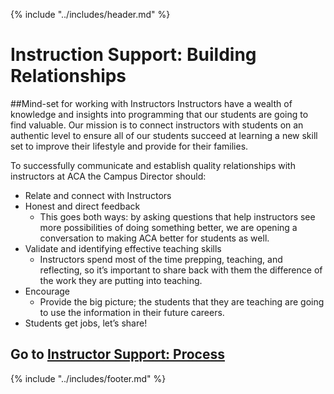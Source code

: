 {% include "../includes/header.md" %}

# Instruction Support: Building Relationships

##Mind-set for working with Instructors
Instructors have a wealth of knowledge and insights into programming that our students are going to find valuable. Our mission is to connect instructors with students on an authentic level to ensure all of our students succeed at learning a new skill set to improve their lifestyle and provide for their families.

To successfully communicate and establish quality relationships with instructors at ACA the Campus Director should:

* Relate and connect with Instructors
* Honest and direct feedback 
  * This goes both ways: by asking questions that help instructors see more possibilities of doing something better, we are opening a conversation to making ACA better for students as well. 
* Validate and identifying effective teaching skills
  * Instructors spend most of the time prepping, teaching, and reflecting, so it’s important to share back with them the difference of the work they are putting into teaching. 
* Encourage 
  * Provide the big picture; the students that they are teaching are going to use the information in their future careers.
* Students get jobs, let’s share!

## Go to [Instructor Support: Process](instructorSupportProcess.md)

{% include "../includes/footer.md" %}
